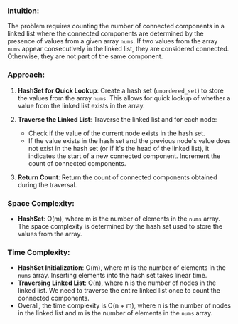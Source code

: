 ### Intuition:
The problem requires counting the number of connected components in a linked list where the connected components are determined by the presence of values from a given array `nums`. If two values from the array `nums` appear consecutively in the linked list, they are considered connected. Otherwise, they are not part of the same component.

### Approach:
1. **HashSet for Quick Lookup**: Create a hash set (`unordered_set`) to store the values from the array `nums`. This allows for quick lookup of whether a value from the linked list exists in the array.

2. **Traverse the Linked List**: Traverse the linked list and for each node:
   - Check if the value of the current node exists in the hash set.
   - If the value exists in the hash set and the previous node's value does not exist in the hash set (or if it's the head of the linked list), it indicates the start of a new connected component. Increment the count of connected components.

3. **Return Count**: Return the count of connected components obtained during the traversal.

### Space Complexity:
- **HashSet**: O(m), where m is the number of elements in the `nums` array. The space complexity is determined by the hash set used to store the values from the array.

### Time Complexity:
- **HashSet Initialization**: O(m), where m is the number of elements in the `nums` array. Inserting elements into the hash set takes linear time.
- **Traversing Linked List**: O(n), where n is the number of nodes in the linked list. We need to traverse the entire linked list once to count the connected components.
- Overall, the time complexity is O(n + m), where n is the number of nodes in the linked list and m is the number of elements in the `nums` array.
